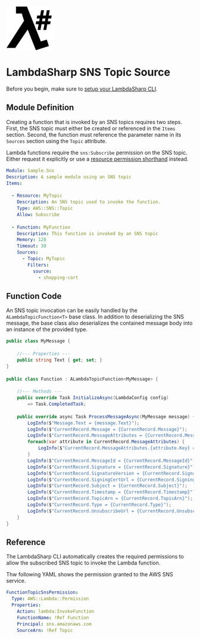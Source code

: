 ![λ#](../../src/DocFx/images/LambdaSharpLogo.png)

# LambdaSharp SNS Topic Source

Before you begin, make sure to [setup your LambdaSharp CLI](https://lambdasharp.net/articles/Setup.html).

## Module Definition

Creating a function that is invoked by an SNS topics requires two steps. First, the SNS topic must either be created or referenced in the `Items` section. Second, the function must reference the parameter name in its `Sources` section using the `Topic` attribute.

Lambda functions require the `sns:Subscribe` permission on the SNS topic. Either request it explicitly or use a [resource permission shorthand](../src/LambdaSharp.Tool/Resources/IAM-Mappings.yml) instead.

```yaml
Module: Sample.Sns
Description: A sample module using an SNS topic
Items:

  - Resource: MyTopic
    Description: An SNS topic used to invoke the function.
    Type: AWS::SNS::Topic
    Allow: Subscribe

  - Function: MyFunction
    Description: This function is invoked by an SNS topic
    Memory: 128
    Timeout: 30
    Sources:
      - Topic: MyTopic
        Filters:
          source:
            - shopping-cart
```

## Function Code

An SNS topic invocation can be easily handled by the `ALambdaTopicFunction<T>` base class. In addition to deserializing the SNS message, the base class also deserializes the contained message body into an instance of the provided type.

```csharp
public class MyMessage {

    //--- Properties ---
    public string Text { get; set; }
}

public class Function : ALambdaTopicFunction<MyMessage> {

    //--- Methods ---
    public override Task InitializeAsync(LambdaConfig config)
        => Task.CompletedTask;

    public override async Task ProcessMessageAsync(MyMessage message) {
        LogInfo($"Message.Text = {message.Text}");
        LogInfo($"CurrentRecord.Message = {CurrentRecord.Message}");
        LogInfo($"CurrentRecord.MessageAttributes = {CurrentRecord.MessageAttributes}");
        foreach(var attribute in CurrentRecord.MessageAttributes) {
            LogInfo($"CurrentRecord.MessageAttributes.{attribute.Key} = {attribute.Value}");
        }
        LogInfo($"CurrentRecord.MessageId = {CurrentRecord.MessageId}");
        LogInfo($"CurrentRecord.Signature = {CurrentRecord.Signature}");
        LogInfo($"CurrentRecord.SignatureVersion = {CurrentRecord.SignatureVersion}");
        LogInfo($"CurrentRecord.SigningCertUrl = {CurrentRecord.SigningCertUrl}");
        LogInfo($"CurrentRecord.Subject = {CurrentRecord.Subject}");
        LogInfo($"CurrentRecord.Timestamp = {CurrentRecord.Timestamp}");
        LogInfo($"CurrentRecord.TopicArn = {CurrentRecord.TopicArn}");
        LogInfo($"CurrentRecord.Type = {CurrentRecord.Type}");
        LogInfo($"CurrentRecord.UnsubscribeUrl = {CurrentRecord.UnsubscribeUrl}");
    }
}
```

## Reference

The LambdaSharp CLI automatically creates the required permissions to allow the subscribed SNS topic to invoke the Lambda function.

Thw following YAML shows the permission granted to the AWS SNS service.

```yaml
FunctionTopicSnsPermission:
  Type: AWS::Lambda::Permission
  Properties:
    Action: lambda:InvokeFunction
    FunctionName: !Ref Function
    Principal: sns.amazonaws.com
    SourceArn: !Ref Topic
```
